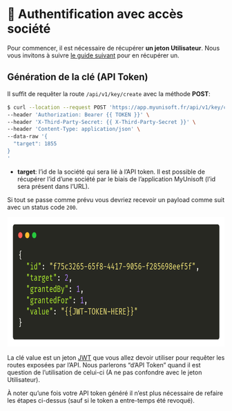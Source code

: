 # 🔸 Authentification avec accès société

Pour commencer, il est nécessaire de récupérer **un jeton Utilisateur**. Nous vous invitons à suivre [le guide suivant](./user.md) pour en récupérer un.

## Génération de la clé (API Token)

Il suffit de requêter la route `/api/v1/key/create` avec la méthode **POST**:
```bash
$ curl --location --request POST 'https://app.myunisoft.fr/api/v1/key/create' \
--header 'Authorization: Bearer {{ TOKEN }}' \
--header 'X-Third-Party-Secret: {{ X-Third-Party-Secret }}' \
--header 'Content-Type: application/json' \
--data-raw '{
  "target": 1855
}
'
```

- **target**: l’id de la société qui sera lié à l’API token. Il est possible de récupérer l’id d’une société par le biais de l’application MyUnisoft (l’id sera présent dans l’URL).

Si tout se passe comme  prévu vous devriez recevoir un payload comme suit avec un status code `200`. 

<p align="center">
<img src="../images/societe_auth_key.png" height="300">
</p>

La clé value est un jeton [JWT](https://jwt.io/) que vous allez devoir utiliser pour requêter les routes exposées par l’API. Nous parlerons “d’API Token” quand il est question de l’utilisation de celui-ci (A ne pas confondre avec le jeton Utilisateur).

À noter qu’une fois votre API token généré il n’est plus nécessaire de refaire les étapes ci-dessus (sauf si le token a entre-temps été revoqué).

